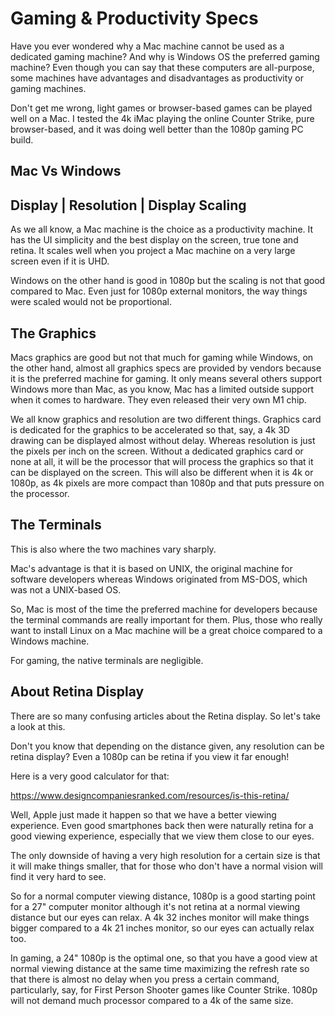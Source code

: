 # Gaming & Productivity Specs
Have you ever wondered why a 
Mac machine cannot be used
as a dedicated gaming machine? And
why is Windows OS the preferred gaming machine?
Even though you can say that these
computers are all-purpose, some
machines have advantages and
disadvantages as productivity
or gaming machines.

Don't get me wrong, light games
or browser-based games can be played
well on a Mac. I tested the 4k iMac playing
the online Counter Strike, pure
browser-based, and it was doing well
better than the 1080p gaming PC build.

## Mac Vs Windows 
## Display | Resolution | Display Scaling
As we all know, a Mac machine is the choice as
a productivity machine. It has the UI
simplicity and the best display on
the screen, true tone and retina.
It scales well when you project
a Mac machine on a very large screen
even if it is UHD.

Windows on the other hand is good
in 1080p but the scaling is not
that good compared to Mac.
Even just for 1080p external monitors,
the way things were scaled would
not be proportional. 

## The Graphics
Macs graphics are good
but not that much for gaming while
Windows, on the other hand, 
almost all graphics specs
are provided by vendors because
it is the preferred machine for gaming.
It only means several others support
Windows more than Mac, as you know, Mac
has a limited outside support when
it comes to hardware. They even released
their very own M1 chip.  

We all know graphics and resolution are two
different things. Graphics card is dedicated for
the graphics to be accelerated so
that, say, a 4k 3D drawing can be displayed
almost without delay. Whereas resolution
is just the pixels per inch on the screen.
Without a dedicated graphics card or none at all,
it will be the processor that will process
the graphics so that it can be displayed
on the screen. This will also be different
when it is 4k or 1080p, as 4k pixels 
are more compact than 1080p and that
puts pressure on the processor.

## The Terminals
This is also where the two machines vary
sharply.

Mac's advantage is that it is based on
UNIX, the original machine for software
developers whereas Windows originated
from MS-DOS, which was not a UNIX-based OS.

So, Mac is most of the time the preferred
machine for developers because
the terminal commands are really
important for them. Plus, those
who really want to install Linux
on a Mac machine will be a great
choice compared to a Windows machine.

For gaming, the native terminals are negligible.

## About Retina Display
There are so many confusing articles
about the Retina display. So let's take
a look at this.

Don't you know that depending 
on the distance given,
any resolution can be retina display?
Even a 1080p can be retina if
you view it far enough! 

Here is a very good calculator for that:

https://www.designcompaniesranked.com/resources/is-this-retina/

Well, Apple just made it happen
so that we have a better viewing experience.
Even good smartphones back then
were naturally retina for a good
viewing experience, especially that
we view them close to our eyes.

The only downside of having a very high
resolution for a certain size is that
it will make things smaller, that for
those who don't have a normal vision
will find it very hard to see.

So for a normal computer viewing
distance, 1080p is a good starting point
for a 27" computer monitor although
it's not retina at a normal viewing
distance but our eyes can relax.
A 4k 32 inches monitor will make things
bigger compared to a 4k 21 inches monitor,
so our eyes can actually relax too.

In gaming, a 24" 1080p is the optimal one,
so that you have a good view at normal
viewing distance at the same time maximizing
the refresh rate so that there is almost
no delay when you press a certain command,
particularly, say, for First Person Shooter games
like Counter Strike. 1080p will not demand
much processor compared to a 4k of the same size.
